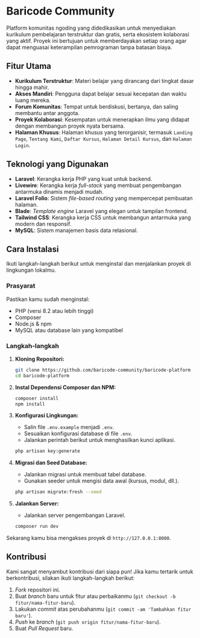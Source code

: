 # Baricode Community

Platform komunitas ngoding yang didedikasikan untuk menyediakan kurikulum pembelajaran terstruktur dan gratis, serta ekosistem kolaborasi yang aktif. Proyek ini bertujuan untuk memberdayakan setiap orang agar dapat menguasai keterampilan pemrograman tanpa batasan biaya.

## Fitur Utama

-   **Kurikulum Terstruktur**: Materi belajar yang dirancang dari tingkat dasar hingga mahir.
-   **Akses Mandiri**: Pengguna dapat belajar sesuai kecepatan dan waktu luang mereka.
-   **Forum Komunitas**: Tempat untuk berdiskusi, bertanya, dan saling membantu antar anggota.
-   **Proyek Kolaborasi**: Kesempatan untuk menerapkan ilmu yang didapat dengan membangun proyek nyata bersama.
-   **Halaman Khusus**: Halaman khusus yang terorganisir, termasuk `Landing Page`, `Tentang Kami`, `Daftar Kursus`, `Halaman Detail Kursus`, dan `Halaman Login`.

## Teknologi yang Digunakan

-   **Laravel**: Kerangka kerja PHP yang kuat untuk backend.
-   **Livewire**: Kerangka kerja *full-stack* yang membuat pengembangan antarmuka dinamis menjadi mudah.
-   **Laravel Folio**: Sistem *file-based routing* yang mempercepat pembuatan halaman.
-   **Blade**: *Template engine* Laravel yang elegan untuk tampilan frontend.
-   **Tailwind CSS**: Kerangka kerja CSS untuk membangun antarmuka yang modern dan responsif.
-   **MySQL**: Sistem manajemen basis data relasional.

## Cara Instalasi

Ikuti langkah-langkah berikut untuk menginstal dan menjalankan proyek di lingkungan lokalmu.

### Prasyarat

Pastikan kamu sudah menginstal:
-   PHP (versi 8.2 atau lebih tinggi)
-   Composer
-   Node.js & npm
-   MySQL atau database lain yang kompatibel

### Langkah-langkah

1.  **Kloning Repositori:**
    ```bash
    git clone https://github.com/baricode-community/baricode-platform
    cd baricode-platform
    ```

2.  **Instal Dependensi Composer dan NPM:**
    ```bash
    composer install
    npm install
    ```

3.  **Konfigurasi Lingkungan:**
    -   Salin file `.env.example` menjadi `.env`.
    -   Sesuaikan konfigurasi database di file `.env`.
    -   Jalankan perintah berikut untuk menghasilkan kunci aplikasi.
    ```bash
    php artisan key:generate
    ```

4.  **Migrasi dan Seed Database:**
    -   Jalankan migrasi untuk membuat tabel database.
    -   Gunakan seeder untuk mengisi data awal (kursus, modul, dll.).
    ```bash
    php artisan migrate:fresh --seed
    ```

5.  **Jalankan Server:**
    -   Jalankan server pengembangan Laravel.
    ```bash
    composer run dev
    ```

Sekarang kamu bisa mengakses proyek di `http://127.0.0.1:8000`.

## Kontribusi

Kami sangat menyambut kontribusi dari siapa pun! Jika kamu tertarik untuk berkontribusi, silakan ikuti langkah-langkah berikut:
1.  *Fork* repositori ini.
2.  Buat *branch* baru untuk fitur atau perbaikanmu (`git checkout -b fitur/nama-fitur-baru`).
3.  Lakukan *commit* atas perubahanmu (`git commit -am 'Tambahkan fitur baru'`).
4.  *Push* ke *branch* (`git push origin fitur/nama-fitur-baru`).
5.  Buat *Pull Request* baru.
